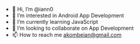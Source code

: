 - 👋 Hi, I’m @iann0
- 👀 I’m interested in Android App Development
- 🌱 I’m currently learning JavaScript
- 💞️ I’m looking to collaborate on App Development
- 📫 How to reach me akombeian@gmail.com

<!---
iann0/iann0 is a ✨ special ✨ repository because its `README.md` (this file) appears on your GitHub profile.
You can click the Preview link to take a look at your changes.
--->
